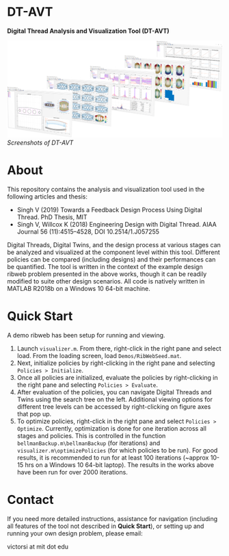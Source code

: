 # DT-AVT
**Digital Thread Analysis and Visualization Tool (DT-AVT)**

![](Figures/DT-AVT.png)
*Screenshots of DT-AVT*

# About 
This repository contains the analysis and visualization tool used in the following articles and thesis:

- Singh V (2019) Towards a Feedback Design Process Using Digital Thread. PhD Thesis, MIT
- Singh V, Willcox K (2018) Engineering Design with Digital Thread. AIAA Journal 56 (11):4515–4528, DOI 10.2514/1.J057255

Digital Threads, Digital Twins, and the design process at various stages can be analyzed and visualized at the component level within this tool. Different policies can be compared (including designs) and their performances can be quantified. The tool is written in the context of the example design ribweb problem presented in the above works, though it can be readily modified to suite other design scenarios. All code is natively written in MATLAB R2018b on a Windows 10 64-bit machine.

# Quick Start
A demo ribweb has been setup for running and viewing.
1. Launch `visualizer.m`. From there, right-click in the right pane and select load. From the loading screen, load `Demos/RibWebSeed.mat`. 
1. Next, initialize policies by right-clicking in the right pane and selecting `Policies > Initialize`. 
1. Once all policies are initialized, evaluate the policies by right-clicking in the right pane and selecting `Policies > Evaluate`. 
1. After evaluation of the policies, you can navigate Digital Threads and Twins using the search tree on the left. Additional viewing options for different tree levels can be accessed by right-clicking on figure axes that pop up.
1. To optimize policies, right-click in the right pane and select `Policies > Optimize`. Currently, optimization is done for one iteration across all stages and policies. This is controlled in the function `bellmanBackup.m\bellmanBackup` (for iterations) and `visualizer.m\optimizePolicies` (for which policies to be run). For good results, it is recommended to run for at least 100 iterations (~approx 10-15 hrs on a Windows 10 64-bit laptop). The results in the works above have been run for over 2000 iterations.

# Contact
If you need more detailed instructions, assistance for navigation (including all features of the tool not described in **Quick Start**), or setting up and running your own design problem, please email: 

victorsi at mit dot edu 

